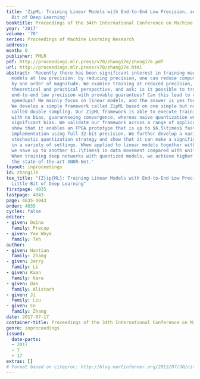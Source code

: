 ```yaml
---
title: 'ZipML: Training Linear Models with End-to-End Low Precision, and a Little
  Bit of Deep Learning'
booktitle: Proceedings of the 34th International Conference on Machine Learning
year: '2017'
volume: '70'
series: Proceedings of Machine Learning Research
address: 
month: 0
publisher: PMLR
pdf: http://proceedings.mlr.press/v70/zhang17e/zhang17e.pdf
url: http://proceedings.mlr.press/v70/zhang17e.html
abstract: 'Recently there has been significant interest in training machine-learning
  models at low precision: by reducing precision, one can reduce computation and communication
  by one order of magnitude. We examine training at reduced precision, both from a
  theoretical and practical perspective, and ask: is it possible to train models at
  end-to-end low precision with provable guarantees? Can this lead to consistent order-of-magnitude
  speedups? We mainly focus on linear models, and the answer is yes for linear models.
  We develop a simple framework called ZipML based on one simple but novel strategy
  called double sampling. Our ZipML framework is able to execute training at low precision
  with no bias, guaranteeing convergence, whereas naive quantization would introduce
  significant bias. We validate our framework across a range of applications, and
  show that it enables an FPGA prototype that is up to $6.5\times$ faster than an
  implementation using full 32-bit precision. We further develop a variance-optimal
  stochastic quantization strategy and show that it can make a significant difference
  in a variety of settings. When applied to linear models together with double sampling,
  we save up to another $1.7\times$ in data movement compared with uniform quantization.
  When training deep networks with quantized models, we achieve higher accuracy than
  the state-of-the-art XNOR-Net.'
layout: inproceedings
id: zhang17e
tex_title: "{Z}ip{ML}: Training Linear Models with End-to-End Low Precision, and a
  Little Bit of Deep Learning"
firstpage: 4035
lastpage: 4043
page: 4035-4043
order: 4035
cycles: false
editor:
- given: Doina
  family: Precup
- given: Yee Whye
  family: Teh
author:
- given: Hantian
  family: Zhang
- given: Jerry
  family: Li
- given: Kaan
  family: Kara
- given: Dan
  family: Alistarh
- given: Ji
  family: Liu
- given: Ce
  family: Zhang
date: 2017-07-17
container-title: Proceedings of the 34th International Conference on Machine Learning
genre: inproceedings
issued:
  date-parts:
  - 2017
  - 7
  - 17
extras: []
# Format based on citeproc: http://blog.martinfenner.org/2013/07/30/citeproc-yaml-for-bibliographies/
---
```


